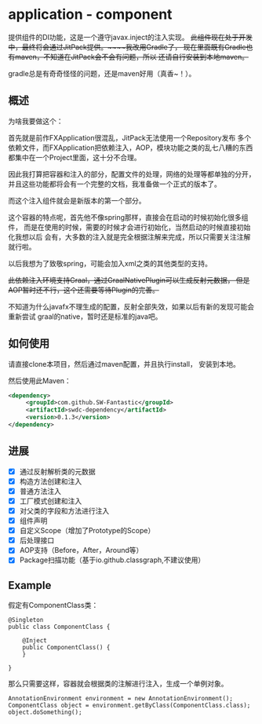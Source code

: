 # application - component

提供组件的DI功能，这是一个遵守javax.inject的注入实现。
~~此组件现在处于开发中，最终将会通过JitPack提供。~~~~我改用Gradle了，
现在里面既有Gradle也有maven，不知道在JitPack会不会有问题，所以
还请自行安装到本地maven。~~

gradle总是有奇奇怪怪的问题，还是maven好用（真香~！）。

## 概述

为啥我要做这个：

首先就是前作FXApplication很混乱，JitPack无法使用一个Repository发布
多个依赖文件，而FXApplication把依赖注入，AOP，模块功能之类的乱七八糟的东西
都集中在一个Project里面，这十分不合理。

因此我打算把容器和注入的部分，配置文件的处理，网络的处理等都单独的分开，
并且这些功能都将会有一个完整的文档，我准备做一个正式的版本了。

而这个注入组件就会是新版本的第一个部分。

这个容器的特点呢，首先他不像spring那样，直接会在启动的时候初始化很多组件，
而是在使用的时候，需要的时候才会进行初始化，当然启动的时候直接初始化我想以后
会有，大多数的注入就是完全根据注解来完成，所以只需要关注注解就行啦。

以后我想为了致敬spring，可能会加入xml之类的其他类型的支持。

~~此依赖注入环境支持Graal，通过GraalNativePlugin可以生成反射元数据，
但是AOP暂时还不行，这个还需要等待Plugin的完善。~~

不知道为什么javafx不理生成的配置，反射全部失效，如果以后有新的发现可能会重新尝试
graal的native，暂时还是标准的java吧。

## 如何使用
请直接clone本项目，然后通过maven配置，并且执行install， 安装到本地。

然后使用此Maven：
```xml
<dependency>
	 <groupId>com.github.SW-Fantastic</groupId>
	 <artifactId>swdc-dependency</artifactId>
	 <version>0.1.3</version>
</dependency>
```

## 进展

 - [x] 通过反射解析类的元数据
 - [x] 构造方法创建和注入
 - [x] 普通方法注入
 - [x] 工厂模式创建和注入
 - [x] 对父类的字段和方法进行注入
 - [x] 组件声明
 - [x] 自定义Scope（增加了Prototype的Scope）
 - [x] 后处理接口
 - [x] AOP支持（Before，After，Around等）
 - [x] Package扫描功能（基于io.github.classgraph,不建议使用）

## Example

假定有ComponentClass类：
```
@Singleton
public class ComponentClass {
    
    @Inject
    public ComponentClass() {
    }
    
}
```

那么只需要这样，容器就会根据类的注解进行注入，生成一个单例对象。

```
AnnotationEnvironment environment = new AnnotationEnvironment();
ComponentClass object = environment.getByClass(ComponentClass.class);
object.doSomething();
```
